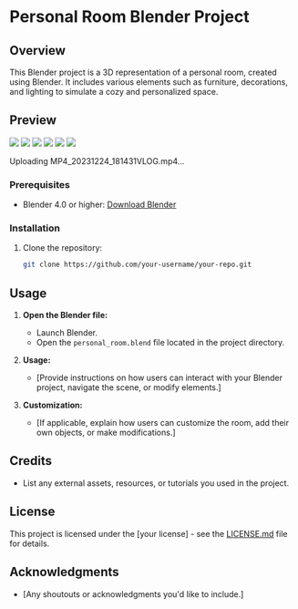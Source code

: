 # Personal Room Blender Project

## Overview

This Blender project is a 3D representation of a personal room, created using Blender. It includes various elements such as furniture, decorations, and lighting to simulate a cozy and personalized space.


## Preview

<img src="https://github.com/Zouziszzm/Bender_Projs/blob/main/Room_blend/1704126009594.jpg" />
<img src="https://github.com/Zouziszzm/Bender_Projs/blob/main/Room_blend/1704126009620.jpg" />
<img src="https://github.com/Zouziszzm/Bender_Projs/blob/main/Room_blend/1704126009627.jpg" />
<img src="https://github.com/Zouziszzm/Bender_Projs/blob/main/Room_blend/1704126009633.jpg" />
<img src="https://github.com/Zouziszzm/Bender_Projs/blob/main/Room_blend/1704126009641.jpg" />
<img src="https://github.com/Zouziszzm/Bender_Projs/blob/main/Room_blend/1704126009655.jpg" />



Uploading MP4_20231224_181431VLOG.mp4…



### Prerequisites

- Blender 4.0  or higher: [Download Blender](https://www.blender.org/download/)

### Installation

1. Clone the repository:

   ```bash
   git clone https://github.com/your-username/your-repo.git
   ```
## Usage

1. **Open the Blender file:**
   - Launch Blender.
   - Open the `personal_room.blend` file located in the project directory.

2. **Usage:**
   - [Provide instructions on how users can interact with your Blender project, navigate the scene, or modify elements.]

3. **Customization:**
   - [If applicable, explain how users can customize the room, add their own objects, or make modifications.]

## Credits

- List any external assets, resources, or tutorials you used in the project.

## License

This project is licensed under the [your license] - see the [LICENSE.md](LICENSE.md) file for details.

## Acknowledgments

- [Any shoutouts or acknowledgments you'd like to include.]
